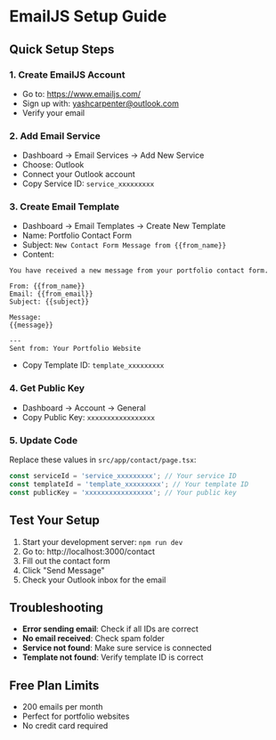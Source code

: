 # EmailJS Setup Guide

## Quick Setup Steps

### 1. Create EmailJS Account
- Go to: https://www.emailjs.com/
- Sign up with: yashcarpenter@outlook.com
- Verify your email

### 2. Add Email Service
- Dashboard → Email Services → Add New Service
- Choose: Outlook
- Connect your Outlook account
- Copy Service ID: `service_xxxxxxxxx`

### 3. Create Email Template
- Dashboard → Email Templates → Create New Template
- Name: Portfolio Contact Form
- Subject: `New Contact Form Message from {{from_name}}`
- Content:
```
You have received a new message from your portfolio contact form.

From: {{from_name}}
Email: {{from_email}}
Subject: {{subject}}

Message:
{{message}}

---
Sent from: Your Portfolio Website
```
- Copy Template ID: `template_xxxxxxxxx`

### 4. Get Public Key
- Dashboard → Account → General
- Copy Public Key: `xxxxxxxxxxxxxxxxx`

### 5. Update Code
Replace these values in `src/app/contact/page.tsx`:

```typescript
const serviceId = 'service_xxxxxxxxx'; // Your service ID
const templateId = 'template_xxxxxxxxx'; // Your template ID  
const publicKey = 'xxxxxxxxxxxxxxxxx'; // Your public key
```

## Test Your Setup

1. Start your development server: `npm run dev`
2. Go to: http://localhost:3000/contact
3. Fill out the contact form
4. Click "Send Message"
5. Check your Outlook inbox for the email

## Troubleshooting

- **Error sending email**: Check if all IDs are correct
- **No email received**: Check spam folder
- **Service not found**: Make sure service is connected
- **Template not found**: Verify template ID is correct

## Free Plan Limits

- 200 emails per month
- Perfect for portfolio websites
- No credit card required
